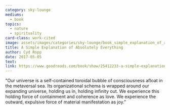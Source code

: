 ```yaml
---
category: sky-lounge
mediums:
  - book
topics:
  - nature
  - spirituality
card-class: work-cited
image: assets/images/categories/sky-lounge/book_simple_explanation_of_absolutely_everything.jpg
title: A Simple Explanation of Absolutely Everything
author: Cyd Ropp
date: 2017-05-05
text:
link: https://www.goodreads.com/book/show/25412233-a-simple-explanation-of-absolutely-everything
---
```

"Our universe is a self-contained toroidal bubble of consciousness afloat in the metaversal sea. Its organizational schema is wrapped around our expanding universe, holding us in, holding infinity out. We experience this holding force of containment and coherence as love. We experience the outward, expulsive force of material manifestation as joy."
